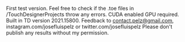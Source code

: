 First test version. Feel free to check if the .toe files in /TouchDesignerProjects throw any errors. CUDA enabled GPU required. Built in TD version 2021.15800.
Feedback to contact.pelz@gmail.com, instagram.com/josefluispelz or twitter.com/josefluispelz
Please don't publish any results without my permission. 
